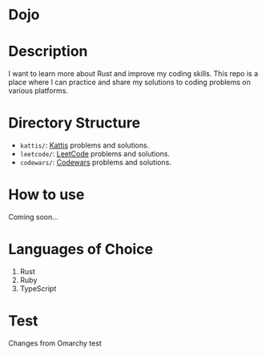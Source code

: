 # Dojo

# Description

I want to learn more about Rust and improve my coding skills. This repo is a place where I can practice and share my solutions to coding problems on various platforms.

# Directory Structure

- `kattis/`: [Kattis](https://open.kattis.com/) problems and solutions.
- `leetcode/`: [LeetCode](https://leetcode.com/) problems and solutions.
- `codewars/`: [Codewars](https://www.codewars.com/) problems and solutions.

# How to use

Coming soon...

# Languages of Choice

1. Rust
2. Ruby
3. TypeScript

# Test
Changes from Omarchy
test
